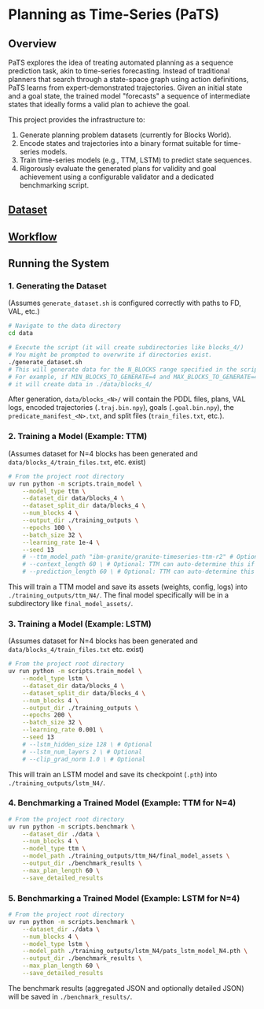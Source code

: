 # Planning as Time-Series (PaTS)

## Overview

PaTS explores the idea of treating automated planning as a sequence prediction task, akin to time-series forecasting. Instead of traditional planners that search through a state-space graph using action definitions, PaTS learns from expert-demonstrated trajectories. Given an initial state and a goal state, the trained model "forecasts" a sequence of intermediate states that ideally forms a valid plan to achieve the goal.

This project provides the infrastructure to:

1.  Generate planning problem datasets (currently for Blocks World).
2.  Encode states and trajectories into a binary format suitable for time-series models.
3.  Train time-series models (e.g., TTM, LSTM) to predict state sequences.
4.  Rigorously evaluate the generated plans for validity and goal achievement using a configurable validator and a dedicated benchmarking script.

## [Dataset](data/README.md)

## [Workflow](scripts/README.md)

## Running the System

### 1. Generating the Dataset

(Assumes `generate_dataset.sh` is configured correctly with paths to FD, VAL, etc.)

```bash
# Navigate to the data directory
cd data

# Execute the script (it will create subdirectories like blocks_4/)
# You might be prompted to overwrite if directories exist.
./generate_dataset.sh
# This will generate data for the N_BLOCKS range specified in the script.
# For example, if MIN_BLOCKS_TO_GENERATE=4 and MAX_BLOCKS_TO_GENERATE=4,
# it will create data in ./data/blocks_4/
```

After generation, `data/blocks_<N>/` will contain the PDDL files, plans, VAL logs, encoded trajectories (`.traj.bin.npy`), goals (`.goal.bin.npy`), the `predicate_manifest_<N>.txt`, and split files (`train_files.txt`, etc.).

### 2. Training a Model (Example: TTM)

(Assumes dataset for N=4 blocks has been generated and `data/blocks_4/train_files.txt`, etc. exist)

```bash
# From the project root directory
uv run python -m scripts.train_model \
    --model_type ttm \
    --dataset_dir data/blocks_4 \
    --dataset_split_dir data/blocks_4 \
    --num_blocks 4 \
    --output_dir ./training_outputs \
    --epochs 100 \
    --batch_size 32 \
    --learning_rate 1e-4 \
    --seed 13
    # --ttm_model_path "ibm-granite/granite-timeseries-ttm-r2" # Optional: specify base TTM model
    # --context_length 60 \ # Optional: TTM can auto-determine this if not provided
    # --prediction_length 60 \ # Optional: TTM can auto-determine this if not provided
```

This will train a TTM model and save its assets (weights, config, logs) into `./training_outputs/ttm_N4/`.
The final model specifically will be in a subdirectory like `final_model_assets/`.

### 3. Training a Model (Example: LSTM)

(Assumes dataset for N=4 blocks has been generated and `data/blocks_4/train_files.txt` etc. exist)

```bash
# From the project root directory
uv run python -m scripts.train_model \
    --model_type lstm \
    --dataset_dir data/blocks_4 \
    --dataset_split_dir data/blocks_4 \
    --num_blocks 4 \
    --output_dir ./training_outputs \
    --epochs 200 \
    --batch_size 32 \
    --learning_rate 0.001 \
    --seed 13
    # --lstm_hidden_size 128 \ # Optional
    # --lstm_num_layers 2 \ # Optional
    # --clip_grad_norm 1.0 \ # Optional
```

This will train an LSTM model and save its checkpoint (`.pth`) into `./training_outputs/lstm_N4/`.

### 4. Benchmarking a Trained Model (Example: TTM for N=4)

```bash
# From the project root directory
uv run python -m scripts.benchmark \
    --dataset_dir ./data \
    --num_blocks 4 \
    --model_type ttm \
    --model_path ./training_outputs/ttm_N4/final_model_assets \
    --output_dir ./benchmark_results \
    --max_plan_length 60 \
    --save_detailed_results
```

### 5. Benchmarking a Trained Model (Example: LSTM for N=4)

```bash
# From the project root directory
uv run python -m scripts.benchmark \
    --dataset_dir ./data \
    --num_blocks 4 \
    --model_type lstm \
    --model_path ./training_outputs/lstm_N4/pats_lstm_model_N4.pth \
    --output_dir ./benchmark_results \
    --max_plan_length 60 \
    --save_detailed_results
```

The benchmark results (aggregated JSON and optionally detailed JSON) will be saved in `./benchmark_results/`.
